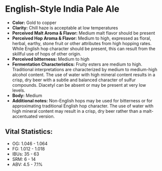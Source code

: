# English-Style India Pale Ale

- **Color:** Gold to copper
- **Clarity:** Chill haze is acceptable at low temperatures
- **Perceived Malt Aroma & Flavor:** Medium malt flavor should be present
- **Perceived Hop Aroma & Flavor:** Medium to high, expressed as floral, herbal, earthy, stone fruit or other attributes from high hopping rates. While English hop character should be present, this can result from the skillful use of hops of other origin.
- **Perceived bitterness:** Medium to high
- **Fermentation Characteristics:** Fruity esters are medium to high. Traditional interpretations are characterized by medium to medium-high alcohol content. The use of water with high mineral content results in a crisp, dry beer with a subtle and balanced character of sulfur compounds. Diacetyl can be absent or may be present at very low levels.
- **Body:** Medium
- **Additional notes:** Non-English hops may be used for bitterness or for approximating traditional English hop character. The use of water with high mineral content may result in a crisp, dry beer rather than a malt-accentuated version.

## Vital Statistics:

- OG: 1.046 - 1.064
- FG: 1.012 - 1.018
- IBUs: 35 - 63
- SRM: 6 - 14
- ABV: 4.5 - 7.1%
